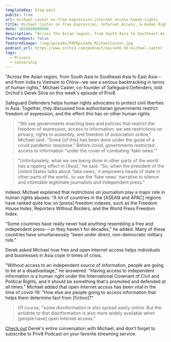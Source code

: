 ```yaml
---
templateKey: blog-post
public: true
url: michael-caster-on-free-expression-internet-access-human-rights
title: Michael Caster on Free Expression, Internet Access, & Human Rights
date: 1626696000000
description: “Across the Asian region, from South Asia to Southeast Asia to East Asia--and from India to Vietnam to China--we see a serious backtracking in terms of human rights,” Michael Caster, co-founder of Safeguard Defenders, told Orchid’s Derek Silva on this week’s episode of Priv8.
featuredpost: false
featuredimage: /img/uploads/P8PEpisode_MichaelCaster.jpg
podcast_url: https://www.orchid.com/podcast/episode-56-michael-caster
tags:
  - Privacy
  - Censorship
---
```

"Across the Asian region, from South Asia to Southeast Asia to East Asia--and from India to Vietnam to China--we see a serious backtracking in terms of human rights," Michael Caster, co-founder of Safeguard Defenders, told Orchid's Derek Silva on this week's episode of Priv8. 

Safeguard Defenders helps human rights advocates to protect civil liberties in Asia. Together, they discussed how authoritarian governments restrict freedom of expression, and the effect this has on other human rights. 

> "We see governments enacting laws and policies that restrict the freedom of expression, access to information; we see restrictions on privacy, rights to assembly, and freedom of association online," Michael said. "Some [of this] has been done under the guise of a covid pandemic response." Before covid, governments restricted access to information "under the cover of combating 'fake news.'"

> "Unfortunately, what we see being done in other parts of the world has a rippling effect in [Asia]," he said. "So, when the president of the United States talks about 'fake news,' it empowers heads of state in other parts of the world...to use the 'fake news' narrative to silence and intimidate legitimate journalists and independent press." 

Indeed, Michael explained that restrictions on journalism play a major role in human rights abuses: "A lot of countries in the [ASEAN and APAC] regions have ranked quite low on [press] freedom indexes, such as the Freedom House Index, Reporters Without Borders, and the World Press Freedom Index. 

"Some countries have really never had anything resembling a free and independent press---or they haven't for decades," he added. Many of these countries have simultaneously "been under direct, non-democratic military rule." 

Derek asked Michael how free and open Internet access helps individuals and businesses in Asia cope in times of crisis. 

"Without access to an independent source of information, people are going to be at a disadvantage," he answered. "Having access to independent information is a human right under the International Covenant of Civil and Political Rights, and it should be something that's promoted and defended at all times." Michael added that open Internet access has been vital in the time of covid-19: "How else are people going to access information that helps them determine fact from [fiction]?" 

> Of course, "some disinformation is also spread easily online. But the antidote to that disinformation is also more widely available when [people have] open Internet access."

[Check out](https://www.orchid.com/podcast/episode-56-michael-caster/) Derek's entire conversation with Michael, and don't forget to subscribe to Priv8 Podcast on your favorite streaming service.